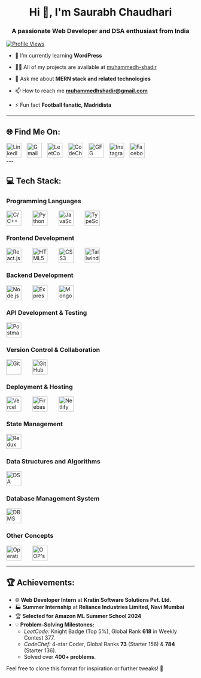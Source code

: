 
<h1 align="center">Hi 👋, I'm Saurabh Chaudhari</h1>
<h3 align="center">A passionate Web Developer and DSA enthusiast from India</h3>
<p align="left">
    <a href="https://visitcount.itsvg.in">
      <img src="https://visitcount.itsvg.in/api?id=Saurabh2244&icon=5&color=6" alt="Profile Views" />
    </a>
  </p>


- 🌱 I’m currently learning **WordPress**

- 👨‍💻 All of my projects are available at [muhammedh-shadir](muhammedh-shadir)

- 💬 Ask me about **MERN stack and related technologies**

- 📫 How to reach me **muhammedhshadir@gmail.com**

- ⚡ Fun fact **Football fanatic, Madridista**

---

## 🌐 Find Me On:

<div align="left" style="display: flex; gap: 15px; align-items: center;">
    <a href="https://linkedin.com/in/saurabh-n-chaudhari-624725287/" target="_blank" style="text-decoration: none;">
        <img src="https://img.shields.io/badge/LinkedIn-%230077B5.svg?style=flat&logo=linkedin&logoColor=white" alt="LinkedIn" height="40">
    </a>
    <a href="mailto:saurabhcnitrkl@gmail.com" target="_blank" style="text-decoration: none;">
        <img src="https://img.shields.io/badge/Gmail-D14836?style=flat&logo=gmail&logoColor=white" alt="Gmail" height="40">
    </a>
    <a href="https://leetcode.com/u/" target="_blank" style="text-decoration: none;">
        <img src="https://img.shields.io/badge/LeetCode-FFA116?style=flat&logo=leetcode&logoColor=black" alt="LeetCode" height="40">
    </a>
    <a href="https://www.codechef.com/users/" target="_blank" style="text-decoration: none;">
        <img src="https://img.shields.io/badge/CodeChef-5B4638?style=flat&logo=codechef&logoColor=white" alt="CodeChef" height="40">
    </a>
    <a href="https://auth.geeksforgeeks.org/user/121meysqg" target="_blank" style="text-decoration: none;">
        <img src="https://img.shields.io/badge/GFG-%2300A6A6.svg?style=flat-circle&logo=GeeksforGeeks&logoColor=white" alt="GFG" height="40">
    </a>
    <a href="https://instagram.com/saurabh2003_official" target="_blank" style="text-decoration: none;">
        <img src="https://img.shields.io/badge/Instagram-%23E4405F.svg?style=flat&logo=Instagram&logoColor=white" alt="Instagram" height="40">
    </a>
   <a href="https://facebook.com/yourprofile" target="_blank" style="text-decoration: none;">
    <img src="https://img.shields.io/badge/Facebook-%231877F2.svg?style=flat&logo=Facebook&logoColor=white" alt="Facebook" height="40">
</a>

</a>

</div>
---

## 💻 Tech Stack:

<!-- Programming Languages -->
<h3>Programming Languages</h3>
<div style="display: flex; gap: 30px; align-items: center;">
    <a href="https://en.cppreference.com/w/" target="_blank">
        <img src="https://img.shields.io/badge/C%2FC++-00599C?style=flat&logo=c%2B%2B&logoColor=white" alt="C/C++" height="40">
    </a>
    <a href="https://www.python.org/doc/" target="_blank">
        <img src="https://img.shields.io/badge/Python-3776AB?style=flat&logo=python&logoColor=white" alt="Python" height="40">
    </a>
    <a href="https://developer.mozilla.org/en-US/docs/Web/JavaScript/Reference" target="_blank">
        <img src="https://img.shields.io/badge/JavaScript-F7DF1E?style=flat&logo=javascript&logoColor=black" alt="JavaScript" height="40">
    </a>
    <a href="https://www.typescriptlang.org/docs/" target="_blank">
        <img src="https://img.shields.io/badge/TypeScript-3178C6?style=flat&logo=typescript&logoColor=white" alt="TypeScript" height="40">
    </a>
</div>

<!-- Frontend Development -->
<h3>Frontend Development</h3>
<div style="display: flex; gap: 30px; align-items: center;">
    <a href="https://reactjs.org/docs/getting-started.html" target="_blank">
        <img src="https://img.shields.io/badge/React.js-61DAFB?style=flat&logo=react&logoColor=black" alt="React.js" height="40">
    </a>
    <a href="https://developer.mozilla.org/en-US/docs/Web/HTML" target="_blank">
        <img src="https://img.shields.io/badge/HTML5-E34F26?style=flat&logo=html5&logoColor=white" alt="HTML5" height="40">
    </a>
    <a href="https://developer.mozilla.org/en-US/docs/Web/CSS" target="_blank">
        <img src="https://img.shields.io/badge/CSS3-1572B6?style=flat&logo=css3&logoColor=white" alt="CSS3" height="40">
    </a>
    <a href="https://tailwindcss.com/docs" target="_blank">
        <img src="https://img.shields.io/badge/Tailwind%20CSS-06B6D4?style=flat&logo=tailwind-css&logoColor=white" alt="Tailwind CSS" height="40">
    </a>
</div>

<!-- Backend Development -->
<h3>Backend Development</h3>
<div style="display: flex; gap: 30px; align-items: center;">
    <a href="https://nodejs.org/en/docs/" target="_blank">
        <img src="https://img.shields.io/badge/Node.js-339933?style=flat&logo=node.js&logoColor=white" alt="Node.js" height="40">
    </a>
    <a href="https://expressjs.com/en/starter/installing.html" target="_blank">
        <img src="https://img.shields.io/badge/Express.js-000000?style=flat&logo=express&logoColor=white" alt="Express.js" height="40">
    </a>
    <a href="https://www.mongodb.com/docs/" target="_blank">
        <img src="https://img.shields.io/badge/MongoDB-47A248?style=flat&logo=mongodb&logoColor=white" alt="MongoDB" height="40">
    </a>
</div>

<!-- API Development & Testing -->
<h3>API Development & Testing</h3>
<div style="display: flex; gap: 30px; align-items: center;">
    <a href="https://www.postman.com/docs" target="_blank">
        <img src="https://img.shields.io/badge/Postman-FF6C37?style=flat&logo=postman&logoColor=white" alt="Postman" height="40">
    </a>
</div>

<!-- Version Control & Collaboration -->
<h3>Version Control & Collaboration</h3>
<div style="display: flex; gap: 30px; align-items: center;">
    <a href="https://git-scm.com/doc" target="_blank">
        <img src="https://img.shields.io/badge/Git-F1502F?style=flat&logo=git&logoColor=white" alt="Git" height="40">
    </a>
    <a href="https://docs.github.com/en/github" target="_blank">
        <img src="https://img.shields.io/badge/GitHub-181717?style=flat&logo=github&logoColor=white" alt="GitHub" height="40">
    </a>
</div>

<!-- Deployment & Hosting -->
<h3>Deployment & Hosting</h3>
<div style="display: flex; gap: 30px; align-items: center;">
    <a href="https://vercel.com/docs" target="_blank">
        <img src="https://img.shields.io/badge/Vercel-000000?style=flat&logo=vercel&logoColor=white" alt="Vercel" height="40">
    </a>
    <a href="https://firebase.google.com/docs" target="_blank">
        <img src="https://img.shields.io/badge/Firebase-FFCB2F?style=flat&logo=firebase&logoColor=black" alt="Firebase" height="40">
    </a>
    <a href="https://docs.netlify.com/" target="_blank">
        <img src="https://img.shields.io/badge/Netlify-00C7B7?style=flat&logo=netlify&logoColor=white" alt="Netlify" height="40">
    </a>
</div>

<!-- State Management -->
<h3>State Management</h3>
<div style="display: flex; gap: 30px; align-items: center;">
    <a href="https://redux.js.org/introduction/getting-started" target="_blank">
        <img src="https://img.shields.io/badge/Redux-764ABC?style=flat&logo=redux&logoColor=white" alt="Redux" height="40">
    </a>
</div>

<!-- Data Structures and Algorithms -->
<h3>Data Structures and Algorithms</h3>
<div style="display: flex; gap: 30px; align-items: center;">
    <a href="https://www.geeksforgeeks.org/dsa-tutorial-learn-data-structures-and-algorithms/" target="_blank">
        <img src="https://img.shields.io/badge/Data%20Structures%20and%20Algorithms-000000?style=flat&logo=visual-studio-code&logoColor=white" alt="DSA" height="40">
    </a>
</div>

<!-- Database Management System -->
<h3>Database Management System</h3>
<div style="display: flex; gap: 30px; align-items: center;">
    <a href="https://www.geeksforgeeks.org/dbms/" target="_blank">
        <img src="https://img.shields.io/badge/DBMS-000000?style=flat&logo=database&logoColor=white" alt="DBMS" height="40">
    </a>
</div>

<!-- Other Concepts -->
<h3>Other Concepts</h3>
<div style="display: flex; gap: 30px; align-items: center;">
    <a href="https://www.geeksforgeeks.org/operating-systems/" target="_blank">
        <img src="https://img.shields.io/badge/Operating%20Systems-%238E44AD?style=flat&logo=linux&logoColor=white" alt="Operating Systems" height="40">
    </a>
    <a href="https://www.geeksforgeeks.org/object-oriented-programming-oops-concept-in-java/" target="_blank">
        <img src="https://img.shields.io/badge/OOP's-%2319C0C1?style=flat&logo=cplusplus&logoColor=white" alt="OOP's" height="40">
    </a>
</div>

---

## 🏆 Achievements:

- 🌐 **Web Developer Intern** at **Kratin Software Solutions Pvt. Ltd.**  
- 🏭 **Summer Internship** at **Reliance Industries Limited, Navi Mumbai**  
- 🏆 **Selected for Amazon ML Summer School 2024**  
- 💡 **Problem-Solving Milestones:**  
  - *LeetCode:* Knight Badge (Top 5%), Global Rank **618** in Weekly Contest 377.  
  - *CodeChef:* 4-star Coder, Global Ranks **73** (Starter 156) & **784** (Starter 136).  
  - Solved over **400+ problems**.

Feel free to clone this format for inspiration or further tweaks! 🎉
